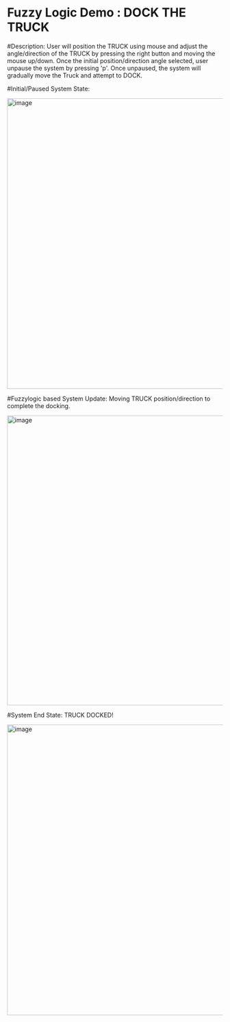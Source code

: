 # Fuzzy Logic Demo : DOCK THE TRUCK

#Description: User will position the TRUCK using mouse and adjust the angle/direction of the TRUCK by pressing the right button and moving the mouse up/down. Once the initial position/direction angle selected, user unpause the system by pressing 'p'. Once unpaused, the system will gradually move the Truck and attempt to DOCK.   

#Initial/Paused System State:

<img width="678" alt="image" src="https://user-images.githubusercontent.com/89759466/200150279-c2faa894-7e10-42de-8e82-0df3c4696f49.png">



#Fuzzylogic based System Update: Moving TRUCK position/direction to complete the docking.

<img width="676" alt="image" src="https://user-images.githubusercontent.com/89759466/200150380-f3069651-ed36-4674-8870-136d75de2b53.png">



#System End State: TRUCK DOCKED!

<img width="678" alt="image" src="https://user-images.githubusercontent.com/89759466/200150324-e03c09d6-187c-47bf-8405-a71c60d9c58f.png">
